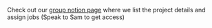 Check out our [group notion page](https://www.notion.so/Project-3-Group-page-1303b34792c48004b53dc1561fd303cf?pvs=4) where we list the project details and assign jobs (Speak to Sam to get access)
